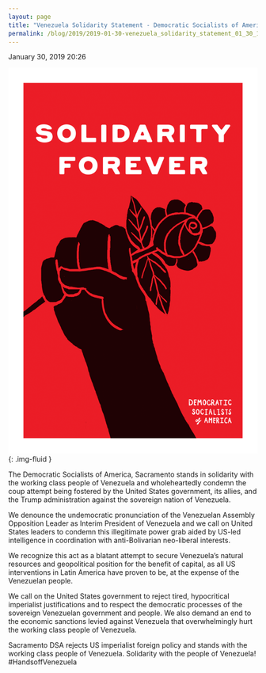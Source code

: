 ```yaml
---
layout: page
title: "Venezuela Solidarity Statement - Democratic Socialists of America, Sacramento"
permalink: /blog/2019/2019-01-30-venezuela_solidarity_statement_01_30_19/
---
```

January 30, 2019 20:26

![](/assets/images/sacramentodsa_pages_454_attachments_original_1548875825_AGuinn_CTighe_11x17_Solidarity-1.png){: .img-fluid }

The Democratic Socialists of America, Sacramento stands in solidarity with the working class people of Venezuela and wholeheartedly condemn the coup attempt being fostered by the United States government, its allies, and the Trump administration against the sovereign nation of Venezuela.

We denounce the undemocratic pronunciation of the Venezuelan Assembly Opposition Leader as Interim President of Venezuela and we call on United States leaders to condemn this illegitimate power grab aided by US-led intelligence in coordination with anti-Bolivarian neo-liberal interests.

We recognize this act as a blatant attempt to secure Venezuela’s natural resources and geopolitical position for the benefit of capital, as all US interventions in Latin America have proven to be, at the expense of the Venezuelan people.

We call on the United States government to reject tired, hypocritical imperialist justifications and to respect the democratic processes of the sovereign Venezuelan government and people. We also demand an end to the economic sanctions levied against Venezuela that overwhelmingly hurt the working class people of Venezuela.

Sacramento DSA rejects US imperialist foreign policy and stands with the working class people of Venezuela. Solidarity with the people of Venezuela! #HandsoffVenezuela
